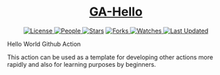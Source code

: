 <div align = "center">

<h1><a href="https://2kabhishek.github.io/GA-Hello">GA-Hello</a></h1>

<a href="https://github.com/2KAbhishek/GA-Hello/blob/main/LICENSE">
<img alt="License" src="https://img.shields.io/github/license/2kabhishek/GA-Hello?style=flat&color=eee&label="> </a>

<a href="https://github.com/2KAbhishek/GA-Hello/graphs/contributors">
<img alt="People" src="https://img.shields.io/github/contributors/2kabhishek/GA-Hello?style=flat&color=ffaaf2&label=People"> </a>

<a href="https://github.com/2KAbhishek/GA-Hello/stargazers">
<img alt="Stars" src="https://img.shields.io/github/stars/2kabhishek/GA-Hello?style=flat&color=98c379&label=Stars"></a>

<a href="https://github.com/2KAbhishek/GA-Hello/network/members">
<img alt="Forks" src="https://img.shields.io/github/forks/2kabhishek/GA-Hello?style=flat&color=66a8e0&label=Forks"> </a>

<a href="https://github.com/2KAbhishek/GA-Hello/watchers">
<img alt="Watches" src="https://img.shields.io/github/watchers/2kabhishek/GA-Hello?style=flat&color=f5d08b&label=Watches"> </a>

<a href="https://github.com/2KAbhishek/GA-Hello/pulse">
<img alt="Last Updated" src="https://img.shields.io/github/last-commit/2kabhishek/GA-Hello?style=flat&color=e06c75&label="> </a>

</div>

Hello World Github Action

This action can be used as a template for developing other actions more rapidly and also for learning purposes by beginners.
